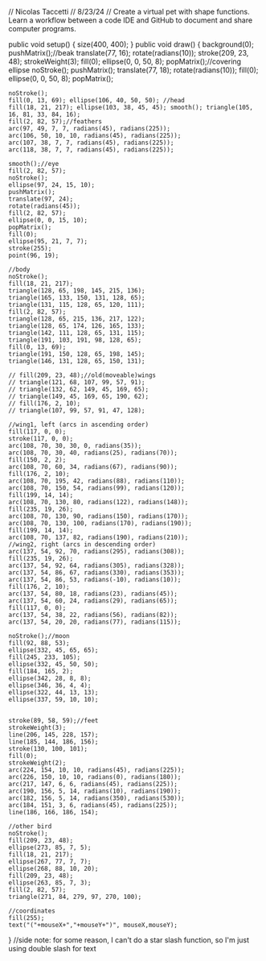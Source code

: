 // Nicolas Taccetti
// 8/23/24
// Create a virtual pet with shape functions. Learn a workflow between a code IDE and GitHub to document and share computer programs. 

public void setup() {
    size(400, 400);
  }
public void draw() {
    background(0);
    pushMatrix();//beak
    translate(77, 16);
    rotate(radians(10));
    stroke(209, 23, 48);
    strokeWeight(3);
    fill(0);
    ellipse(0, 0, 50, 8);
    popMatrix();//covering ellipse
    noStroke();
    pushMatrix();
    translate(77, 18);
    rotate(radians(10));
    fill(0);
    ellipse(0, 0, 50, 8);
    popMatrix();
    
    noStroke();
    fill(0, 13, 69); ellipse(106, 40, 50, 50); //head
    fill(18, 21, 217); ellipse(103, 38, 45, 45); smooth(); triangle(105, 16, 81, 33, 84, 16);
    fill(2, 82, 57);//feathers
    arc(97, 49, 7, 7, radians(45), radians(225));
    arc(106, 50, 10, 10, radians(45), radians(225));
    arc(107, 38, 7, 7, radians(45), radians(225));
    arc(118, 38, 7, 7, radians(45), radians(225));
    
    smooth();//eye
    fill(2, 82, 57);
    noStroke();
    ellipse(97, 24, 15, 10);
    pushMatrix();
    translate(97, 24);
    rotate(radians(45));
    fill(2, 82, 57);
    ellipse(0, 0, 15, 10);
    popMatrix();
    fill(0);
    ellipse(95, 21, 7, 7);
    stroke(255);
    point(96, 19);
    
    //body
    noStroke();
    fill(18, 21, 217);
    triangle(128, 65, 198, 145, 215, 136);
    triangle(165, 133, 150, 131, 128, 65);
    triangle(131, 115, 128, 65, 120, 111);
    fill(2, 82, 57);
    triangle(128, 65, 215, 136, 217, 122);
    triangle(128, 65, 174, 126, 165, 133);
    triangle(142, 111, 128, 65, 131, 115);
    triangle(191, 103, 191, 98, 128, 65);
    fill(0, 13, 69);
    triangle(191, 150, 128, 65, 198, 145);
    triangle(146, 131, 128, 65, 150, 131);
    
    // fill(209, 23, 48);//old(moveable)wings
    // triangle(121, 68, 107, 99, 57, 91);
    // triangle(132, 62, 149, 45, 169, 65);
    // triangle(149, 45, 169, 65, 190, 62);
    // fill(176, 2, 10);
    // triangle(107, 99, 57, 91, 47, 128);

    //wing1, left (arcs in ascending order)
    fill(117, 0, 0);
    stroke(117, 0, 0);
    arc(108, 70, 30, 30, 0, radians(35));
    arc(108, 70, 30, 40, radians(25), radians(70));
    fill(150, 2, 2);
    arc(108, 70, 60, 34, radians(67), radians(90));
    fill(176, 2, 10);
    arc(108, 70, 195, 42, radians(88), radians(110));
    arc(108, 70, 150, 54, radians(99), radians(120));
    fill(199, 14, 14);
    arc(108, 70, 130, 80, radians(122), radians(148));
    fill(235, 19, 26);
    arc(108, 70, 130, 90, radians(150), radians(170));
    arc(108, 70, 130, 100, radians(170), radians(190));
    fill(199, 14, 14);
    arc(108, 70, 137, 82, radians(190), radians(210));
    //wing2, right (arcs in descending order)
    arc(137, 54, 92, 70, radians(295), radians(308));
    fill(235, 19, 26);
    arc(137, 54, 92, 64, radians(305), radians(328));
    arc(137, 54, 86, 67, radians(330), radians(353));
    arc(137, 54, 86, 53, radians(-10), radians(10));
    fill(176, 2, 10);
    arc(137, 54, 80, 18, radians(23), radians(45));
    arc(137, 54, 60, 24, radians(29), radians(65));
    fill(117, 0, 0);
    arc(137, 54, 38, 22, radians(56), radians(82));
    arc(137, 54, 20, 20, radians(77), radians(115));

    noStroke();//moon
    fill(92, 88, 53);
    ellipse(332, 45, 65, 65);
    fill(245, 233, 105);
    ellipse(332, 45, 50, 50);
    fill(184, 165, 2);
    ellipse(342, 28, 8, 8);
    ellipse(346, 36, 4, 4);
    ellipse(322, 44, 13, 13);
    ellipse(337, 59, 10, 10);

    
    stroke(89, 58, 59);//feet
    strokeWeight(3);
    line(206, 145, 228, 157);
    line(185, 144, 186, 156);
    stroke(130, 100, 101);
    fill(0);
    strokeWeight(2);
    arc(224, 154, 10, 10, radians(45), radians(225));
    arc(226, 150, 10, 10, radians(0), radians(180));
    arc(217, 147, 6, 6, radians(45), radians(225));
    arc(190, 156, 5, 14, radians(10), radians(190));
    arc(182, 156, 5, 14, radians(350), radians(530));
    arc(184, 151, 3, 6, radians(45), radians(225));
    line(186, 166, 186, 154);

    //other bird
    noStroke();
    fill(209, 23, 48);
    ellipse(273, 85, 7, 5);
    fill(18, 21, 217);
    ellipse(267, 77, 7, 7);
    ellipse(268, 88, 10, 20);
    fill(209, 23, 48);
    ellipse(263, 85, 7, 3);
    fill(2, 82, 57);
    triangle(271, 84, 279, 97, 270, 100);

    //coordinates
    fill(255);
    text("("+mouseX+","+mouseY+")", mouseX,mouseY);
  }
  //side note: for some reason, I can't do a star slash function, so I'm just using double slash for text
